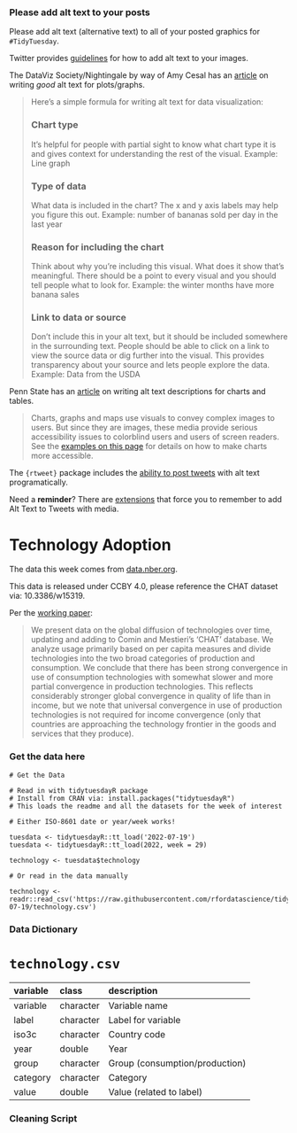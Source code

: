 ### Please add alt text to your posts

Please add alt text (alternative text) to all of your posted graphics for `#TidyTuesday`. 

Twitter provides [guidelines](https://help.twitter.com/en/using-twitter/picture-descriptions) for how to add alt text to your images.

The DataViz Society/Nightingale by way of Amy Cesal has an [article](https://medium.com/nightingale/writing-alt-text-for-data-visualization-2a218ef43f81) on writing _good_ alt text for plots/graphs.

> Here’s a simple formula for writing alt text for data visualization:
> ### Chart type
> It’s helpful for people with partial sight to know what chart type it is and gives context for understanding the rest of the visual.
> Example: Line graph
> ### Type of data
> What data is included in the chart? The x and y axis labels may help you figure this out.
> Example: number of bananas sold per day in the last year
> ### Reason for including the chart
> Think about why you’re including this visual. What does it show that’s meaningful. There should be a point to every visual and you should tell people what to look for.
> Example: the winter months have more banana sales
> ### Link to data or source
> Don’t include this in your alt text, but it should be included somewhere in the surrounding text. People should be able to click on a link to view the source data or dig further into the visual. This provides transparency about your source and lets people explore the data.
> Example: Data from the USDA

Penn State has an [article](https://accessibility.psu.edu/images/charts/) on writing alt text descriptions for charts and tables.

> Charts, graphs and maps use visuals to convey complex images to users. But since they are images, these media provide serious accessibility issues to colorblind users and users of screen readers. See the [examples on this page](https://accessibility.psu.edu/images/charts/) for details on how to make charts more accessible.

The `{rtweet}` package includes the [ability to post tweets](https://docs.ropensci.org/rtweet/reference/post_tweet.html) with alt text programatically.

Need a **reminder**? There are [extensions](https://chrome.google.com/webstore/detail/twitter-required-alt-text/fpjlpckbikddocimpfcgaldjghimjiik/related) that force you to remember to add Alt Text to Tweets with media.

# Technology Adoption

The data this week comes from [data.nber.org](https://data.nber.org/data-appendix/w15319/).

This data is released under CCBY 4.0, please reference the CHAT dataset via: 10.3386/w15319.


Per the [working paper](https://www.cgdev.org/sites/default/files/technology-and-development-exploration-data.pdf):

> We present data on the global diffusion of technologies over time, updating and
adding to Comin and Mestieri’s ‘CHAT’ database. We analyze usage primarily based
on per capita measures and divide technologies into the two broad categories of
production and consumption. We conclude that there has been strong convergence in
use of consumption technologies with somewhat slower and more partial convergence
in production technologies. This reflects considerably stronger global convergence
in quality of life than in income, but we note that universal convergence in use of
production technologies is not required for income convergence (only that countries
are approaching the technology frontier in the goods and services that they produce).

### Get the data here

```{r}
# Get the Data

# Read in with tidytuesdayR package 
# Install from CRAN via: install.packages("tidytuesdayR")
# This loads the readme and all the datasets for the week of interest

# Either ISO-8601 date or year/week works!

tuesdata <- tidytuesdayR::tt_load('2022-07-19')
tuesdata <- tidytuesdayR::tt_load(2022, week = 29)

technology <- tuesdata$technology

# Or read in the data manually

technology <- readr::read_csv('https://raw.githubusercontent.com/rfordatascience/tidytuesday/master/data/2022/2022-07-19/technology.csv')

```
### Data Dictionary

# `technology.csv`

|variable |class     |description |
|:--------|:---------|:-----------|
|variable |character |Variable name    |
|label    |character | Label for variable    |
|iso3c    |character | Country code    |
|year     |double    | Year    |
|group    |character | Group (consumption/production)    |
|category |character | Category    |
|value    |double    | Value (related to label)   |

### Cleaning Script

